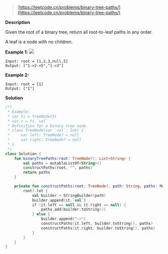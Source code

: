 > [https://leetcode.cn/problems/binary-tree-paths/](https://leetcode.cn/problems/binary-tree-paths/)

**Description**

Given the root of a binary tree, return all root-to-leaf paths in any order.

A leaf is a node with no children.

**Example 1:**
![](https://assets.leetcode.com/uploads/2021/03/12/paths-tree.jpg)
```text
Input: root = [1,2,3,null,5]
Output: ["1->2->5","1->3"]
```
**Example 2:**
```text
Input: root = [1]
Output: ["1"]
```

**Solution**
```kotlin
/**
 * Example:
 * var ti = TreeNode(5)
 * var v = ti.`val`
 * Definition for a binary tree node.
 * class TreeNode(var `val`: Int) {
 *     var left: TreeNode? = null
 *     var right: TreeNode? = null
 * }
 */
class Solution {
    fun binaryTreePaths(root: TreeNode?): List<String> {
        val paths = mutableListOf<String>()
        constructPaths(root, "", paths)
        return paths
    }

    private fun constructPaths(root: TreeNode?, path: String, paths: MutableList<String>) {
        root?.let {
            val builder = StringBuilder(path)
            builder.append(it.`val`)
            if (it.left == null && it.right == null) {
                paths.add(builder.toString())
            } else {
                builder.append("->")
                constructPaths(it.left, builder.toString(), paths)
                constructPaths(it.right, builder.toString(), paths)
            }
        }
    }
}
```